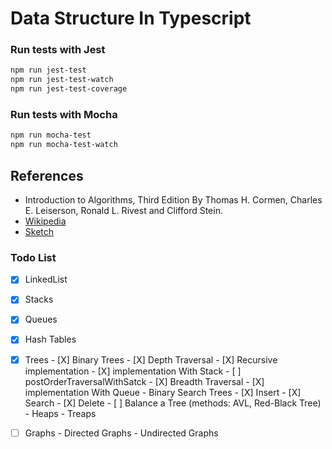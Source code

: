 # Data Structure In Typescript

### Run tests with Jest
```bash
npm run jest-test
npm run jest-test-watch
npm run jest-test-coverage
```

### Run tests with Mocha
```bash
npm run mocha-test
npm run mocha-test-watch
```

## References
- Introduction to Algorithms, Third Edition By Thomas H. Cormen, Charles E. Leiserson, Ronald L. Rivest and Clifford Stein.
- [Wikipedia](https://en.wikipedia.org/wiki/List_of_data_structures)
- [Sketch](https://okso.app/showcase/data-structures)
### Todo List
 - [X] LinkedList
 - [X] Stacks
 - [X] Queues
 - [X] Hash Tables
 - [X] Trees
        - [X] Binary Trees
            - [X] Depth Traversal
                  - [X] Recursive implementation
                  - [X] implementation With Stack
                        - [ ] postOrderTraversalWithSatck
            - [X] Breadth Traversal
                  - [X] implementation With Queue
        - Binary Search Trees
            - [X] Insert
            - [X] Search
            - [X] Delete
            - [ ] Balance a Tree (methods: AVL, Red-Black Tree)
        - Heaps
        - Treaps
  - [ ] Graphs
        - Directed Graphs
        - Undirected Graphs


